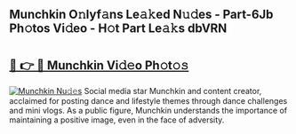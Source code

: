 ## Munchkin O𝚗lyf𝚊ns Le𝚊𝚔ed N𝚞𝚍es - Part-6Jb Ph𝚘tos Vi𝚍eo - H𝚘t Part Le𝚊𝚔s dbVRN

# <h2><a href="http://hffu90.feru.top/?c=Munchkin">🔗 👉 🔴 Munchkin Vi𝚍𝚎o Ph𝚘t𝚘𝚜</a></h2>

[![Munchkin Nu𝚍𝚎s](https://i.imgur.com/0TWrTi3.gif)](http://hffu90.feru.top/?c=Munchkin)
Social media star Munchkin and content creator, acclaimed for posting dance and lifestyle themes through dance challenges and mini vlogs. As a public figure, Munchkin understands the importance of maintaining a positive image, even in the face of adversity. 
